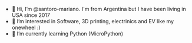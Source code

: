 - 👋 Hi, I’m @santoro-mariano. I'm from Argentina but I have been living in USA since 2017
- 👀 I’m interested in Software, 3D printing, electrinics and EV like my onewheel :)
- 🌱 I’m currently learning Python (MicroPython)

<!---
santoro-mariano/santoro-mariano is a ✨ special ✨ repository because its `README.md` (this file) appears on your GitHub profile.
You can click the Preview link to take a look at your changes.
--->
